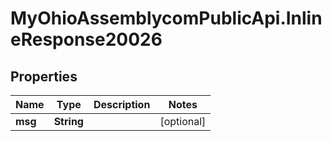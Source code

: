 # MyOhioAssemblycomPublicApi.InlineResponse20026

## Properties
Name | Type | Description | Notes
------------ | ------------- | ------------- | -------------
**msg** | **String** |  | [optional] 
